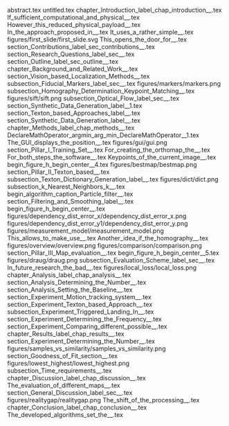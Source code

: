 abstract.tex
untitled.tex
chapter_Introduction_label_chap_introduction__.tex
If_sufficient_computational_and_physical__.tex
However_this_reduced_physical_payload__.tex
In_the_approach_proposed_in__.tex
It_uses_a_rather_simple__.tex
figures/first_slide/first_slide.svg
This_opens_the_door_for__.tex
section_Contributions_label_sec_contributions__.tex
section_Research_Questions_label_sec__.tex
section_Outline_label_sec_outline__.tex
chapter_Background_and_Related_Work__.tex
section_Vision_based_Localization_Methods__.tex
subsection_Fiducial_Markers_label_sec__.tex
figures/markers/markers.png
subsection_Homography_Determination_Keypoint_Matching__.tex
figures/sift/sift.png
subsection_Optical_Flow_label_sec__.tex
section_Synthetic_Data_Generation_label__1.tex
section_Texton_based_Approaches_label__.tex
section_Synthetic_Data_Generation_label__.tex
chapter_Methods_label_chap_methods__.tex
DeclareMathOperator_argmin_arg_min_DeclareMathOperator__1.tex
The_GUI_displays_the_position__.tex
figures/gui/gui.png
section_Pillar_I_Training_Set__.tex
For_creating_the_orthomap_the__.tex
For_both_steps_the_software__.tex
Keypoints_of_the_current_image__.tex
begin_figure_h_begin_center__4.tex
figures/bestmap/bestmap.png
section_Pillar_II_Texton_based__.tex
subsection_Texton_Dictionary_Generation_label__.tex
figures/dict/dict.png
subsection_k_Nearest_Neighbors_k__.tex
begin_algorithm_caption_Particle_filter__.tex
section_Filtering_and_Smoothing_label__.tex
begin_figure_h_begin_center__.tex
figures/dependency_dist_error_x/dependency_dist_error_x.png
figures/dependency_dist_error_y1/dependency_dist_error_y.png
figures/measurement_model/measurement_model.png
This_allows_to_make_use__.tex
Another_idea_if_the_homography__.tex
figures/overview/overview.png
figures/comparison/comparison.png
section_Pillar_III_Map_evaluation__.tex
begin_figure_h_begin_center__5.tex
figures/draug/draug.png
subsection_Evaluation_Scheme_label_sec__.tex
In_future_research_the_bad__.tex
figures/local_loss/local_loss.png
chapter_Analysis_label_chap_analysis__.tex
section_Analysis_Determining_the_Number__.tex
section_Analysis_Setting_the_Baseline__.tex
section_Experiment_Motion_tracking_system__.tex
section_Experiment_Texton_based_Approach__.tex
subsection_Experiment_Triggered_Landing_In__.tex
section_Experiment_Determining_the_Frequency__.tex
section_Experiment_Comparing_different_possible__.tex
chapter_Results_label_chap_results__.tex
section_Experiment_Determining_the_Number__.tex
figures/samples_vs_similarity/samples_vs_similarity.png
section_Goodness_of_Fit_section__.tex
figures/lowest_highest/lowest_highest.png
subsection_Time_requirements__.tex
chapter_Discussion_label_chap_discussion__.tex
The_evaluation_of_different_maps__.tex
section_General_Discussion_label_sec__.tex
figures/realitygap/realitygap.png
The_shift_of_the_processing__.tex
chapter_Conclusion_label_chap_conclusion__.tex
The_developed_algorithms_set_the__.tex